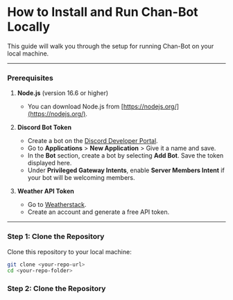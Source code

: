 # How to Install and Run Chan-Bot Locally

This guide will walk you through the setup for running Chan-Bot on your local machine.

---

### Prerequisites

1. **Node.js** (version 16.6 or higher)
   - You can download Node.js from [https://nodejs.org/](https://nodejs.org/).

2. **Discord Bot Token**
   - Create a bot on the [Discord Developer Portal](https://discord.com/developers/applications).
   - Go to **Applications** > **New Application** > Give it a name and save.
   - In the **Bot** section, create a bot by selecting **Add Bot**. Save the token displayed here.
   - Under **Privileged Gateway Intents**, enable **Server Members Intent** if your bot will be welcoming members.

3. **Weather API Token**
   - Go to [Weatherstack](https://weatherstack.com/).
   - Create an account and generate a free API token.

---

### Step 1: Clone the Repository

Clone this repository to your local machine:

```bash
git clone <your-repo-url>
cd <your-repo-folder>
```

### Step 2: Clone the Repository
